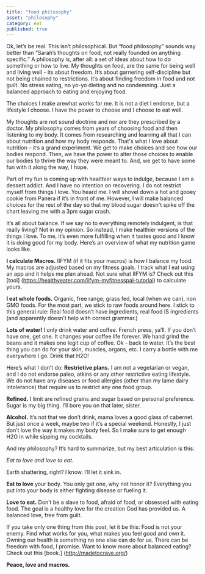 ```yaml
---
title: "food philosophy"
asset: "philosophy"
category: eat
published: true
---
```


Ok, let’s be real. This isn’t philosophical. But “food philosophy” sounds way better than “Sarah’s thoughts on food, not really founded on anything specific.” A philosophy is, after all: a set of ideas about how to do something or how to live.
My thoughts on food, are the same for being well and living well - its about freedom. It’s about garnering self-discipline but not being chained to restrictions. It’s about finding freedom in food and not guilt. No stress eating, no yo-yo dieting and no condemning. Just a balanced approach to eating and enjoying food.

The choices I make arewhat works for me. It is not a diet I endorse, but a lifestyle I choose. I have the power to choose and I choose to eat well.

My thoughts are not sound doctrine and nor are they prescribed by a doctor. My philosophy comes from years of choosing food and then listening to my body. It comes from researching and learning all that I can about nutrition and how my body responds. That's what I love about nutrition – it’s a grand experiment. We get to make choices and see how our bodies respond. Then, we have the power to alter those choices to enable our bodies to thrive the way they were meant to. And, we get to have some fun with it along the way, I hope.

Part of my fun is coming up with healthier ways to indulge, because I am a dessert addict. And I have no intention on recovering. I do not restrict myself from things I love. You heard me. I will shovel down a hot and gooey cookie from Panera if it’s in front of me. However, I will make balanced choices for the rest of the day so that my blood sugar doesn't spike off the chart leaving me with a 3pm sugar crash. 

It’s all about balance. If we say no to everything remotely indulgent, is that really living? Not in my opinion. So instead, I make healthier versions of the things I love. To me, it’s even more fulfilling when it tastes good and I know it is doing good for my body.
Here’s an overview of what my nutrition game looks like.

**I calculate Macros.** IIFYM (if it fits your macros) is how I balance my food. My macros are adjusted based on my fitness goals. I track what I eat using an app and it helps me plan ahead. Not sure what IIFYM is? Check out this [tool] (https://healthyeater.com/iifym-myfitnesspal-tutorial) to calculate yours.

**I eat whole foods.** Organic, free range, grass fed, local (when we can), non GMO foods. For the most part, we stick to raw foods around here. I stick to this general rule: Real food doesn’t have ingredients, real food IS ingredients (and apparently doesn’t help with correct grammar.)

**Lots of water!** I only drink water and coffee. French press, ya’ll. If you don’t have one, get one. It changes your coffee life forever. We hand grind the beans and it makes one legit cup of coffee. Ok - back to water. It’s the best thing you can do for your skin, muscles, organs, etc. I carry a bottle with me everywhere I go. Drink that H2O!

Here’s what I don’t do:
**Restrictive plans.** I am not a vegetarian or vegan, and I do not endorse paleo, atkins or any other restrictive eating lifestyle. We do not have any diseases or food allergies (other than my lame dairy intolerance) that require us to restrict any one food group.

**Refined.** I limit are refined grains and sugar based on personal preference. Sugar is my big thing. I’ll bore you on that later, sister.

**Alcohol.** It’s not that we don’t drink, mama loves a good glass of cabernet. But just once a week, maybe two if it’s a special weekend. Honestly, I just don’t love the way it makes my body feel. So I make sure to get enough H2O in while sipping my cocktails.

And my philosophy? It’s hard to summarize, but my best articulation is this:

_Eat to love and love to eat._ 

Earth shattering, right? I know. I’ll let it sink in.

**Eat to love** your body. You only get one, why not honor it? Everything you put into your body is either fighting disease or fueling it. 

**Love to eat.** Don’t be a slave to food, afraid of food, or obsessed with eating food. The goal is a healthy love for the creation God has provided us.  A balanced love, free from guilt. 

If you take only one thing from this post, let it be this: Food is not your enemy. Find what works for you, what makes you feel good and own it. Owning our health is something no one else can do for us. There can be freedom with food, I promise. Want to know more about balanced eating? Check out this [book.] (http://madetocrave.org/)

**Peace, love and macros.**
